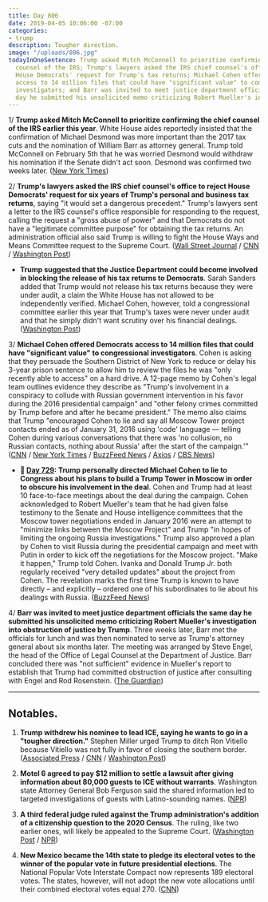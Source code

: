 ```yaml
---
title: Day 806
date: 2019-04-05 10:06:00 -07:00
categories:
- trump
description: Tougher direction.
image: "/uploads/806.jpg"
todayInOneSentence: Trump asked Mitch McConnell to prioritize confirming the chief
  counsel of the IRS; Trump's lawyers asked the IRS chief counsel's office to reject
  House Democrats' request for Trump's tax returns; Michael Cohen offered Democrats
  access to 14 million files that could have "significant value" to congressional
  investigators; and Barr was invited to meet justice department officials the same
  day he submitted his unsolicited memo criticizing Robert Mueller's investigation.
---
```


1/ **Trump asked Mitch McConnell to prioritize confirming the chief counsel of the IRS earlier this year**. White House aides reportedly insisted that the confirmation of Michael Desmond was more important than the 2017 tax cuts and the nomination of William Barr as attorney general. Trump told McConnell on February 5th that he was worried Desmond would withdraw his nomination if the Senate didn't act soon. Desmond was confirmed two weeks later. ([New York Times](https://www.nytimes.com/2019/04/04/us/politics/trump-michael-desmond-irs.html))

2/ **Trump's lawyers asked the IRS chief counsel's office to reject House Democrats' request for six years of Trump's personal and business tax returns**, saying "it would set a dangerous precedent." Trump's lawyers sent a letter to the IRS counsel's office responsible for responding to the request, calling the request a "gross abuse of power" and that Democrats do not have a "legitimate committee purpose" for obtaining the tax returns. An administration official also said Trump is willing to fight the House Ways and Means Committee request to the Supreme Court. ([Wall Street Journal](https://www.wsj.com/articles/president-trumps-lawyer-urges-irs-to-reject-democrats-tax-return-demand-11554493128) / [CNN](https://www.cnn.com/2019/04/05/politics/donald-trump-tax-returns-supreme-court/index.html) / [Washington Post](https://www.washingtonpost.com/news/politics/wp/2019/04/05/trump-lawyer-contends-treasury-must-not-release-presidents-tax-returns-until-the-justice-department-weighs-in/))

* **Trump suggested that the Justice Department could become involved in blocking the release of his tax returns to Democrats**. Sarah Sanders added that Trump would not release his tax returns because they were under audit, a claim the White House has not allowed to be independently verified. Michael Cohen, however, told a congressional committee earlier this year that Trump's taxes were never under audit and that he simply didn't want scrutiny over his financial dealings. ([Washington Post](https://www.washingtonpost.com/business/economy/white-house-maneuvers-to-block-release-of-trumps-tax-returns/2019/04/04/047b19e0-56f4-11e9-8ef3-fbd41a2ce4d5_story.html))

3/ **Michael Cohen offered Democrats access to 14 million files that could have "significant value" to congressional investigators**. Cohen is asking that they persuade the Southern District of New York to reduce or delay his 3-year prison sentence to allow him to review the files he was "only recently able to access" on a hard drive. A 12-page memo by Cohen's legal team outlines evidence they describe as "Trump's involvement in a conspiracy to collude with Russian government intervention in his favor during the 2016 presidential campaign" and "other felony crimes committed by Trump before and after he became president." The memo also claims that Trump "encouraged Cohen to lie and say all Moscow Tower project contacts ended as of January 31, 2016 using 'code' language — telling Cohen during various conversations that there was 'no collusion, no Russian contacts, nothing about Russia' after the start of the campaign.'" ([CNN](https://www.cnn.com/2019/04/04/politics/michael-cohen-letter/index.html) / [New York Times](https://www.nytimes.com/2019/04/04/us/politics/michael-cohen.html) / [BuzzFeed News](https://www.buzzfeednews.com/article/emmaloop/in-new-documents-cohen-says-trump-instructed-him-to-lie) / [Axios](https://www.axios.com/michael-cohens-alleged-evidence-trump-crimes-russia-70a202e0-a474-4322-9033-7e674bfec4ed.html) / [CBS News](https://www.cbsnews.com/news/michael-cohen-says-he-has-14-million-files-of-significant-value-in-bid-for-lighter-sentence/))

* **📌 [Day 729](https://whatthefuckjusthappenedtoday.com/2019/01/18/day-729/#1-trump-personally-directed-michael): Trump personally directed Michael Cohen to lie to Congress about his plans to build a Trump Tower in Moscow in order to obscure his involvement in the deal**. Cohen and Trump had at least 10 face-to-face meetings about the deal during the campaign. Cohen acknowledged to Robert Mueller's team that he had given false testimony to the Senate and House intelligence committees that the Moscow tower negotiations ended in January 2016 were an attempt to "minimize links between the Moscow Project" and Trump "in hopes of limiting the ongoing Russia investigations." Trump also approved a plan by Cohen to visit Russia during the presidential campaign and meet with Putin in order to kick off the negotiations for the Moscow project. "Make it happen," Trump told Cohen. Ivanka and Donald Trump Jr. both regularly received "very detailed updates" about the project from Cohen. The revelation marks the first time Trump is known to have directly – and explicitly – ordered one of his subordinates to lie about his dealings with Russia. ([BuzzFeed News](https://www.buzzfeednews.com/article/jasonleopold/trump-russia-cohen-moscow-tower-mueller-investigation))

4/ **Barr was invited to meet justice department officials the same day he submitted his unsolicited memo criticizing Robert Mueller's investigation into obstruction of justice by Trump**. Three weeks later, Barr met the officials for lunch and was then nominated to serve as Trump's attorney general about six months later. The meeting was arranged by Steve Engel, the head of the Office of Legal Counsel at the Department of Justice. Barr concluded there was "not sufficient" evidence in Mueller's report to establish that Trump had committed obstruction of justice after consulting with Engel and Rod Rosenstein. ([The Guardian](https://www.theguardian.com/us-news/2019/apr/05/william-barr-memo-meeting-justice-department-steve-engel))

---

## Notables.

1. **Trump withdrew his nominee to lead ICE, saying he wants to go in a "tougher direction."** Stephen Miller urged Trump to ditch Ron Vitiello because Vitiello was not fully in favor of closing the southern border. ([Associated Press](https://apnews.com/8ad7e036dd51487ba0a88a919f591436) / [CNN](https://www-m.cnn.com/2019/04/05/politics/ice-director-nomination-pulled/index.html) / [Washington Post](https://www.washingtonpost.com/immigration/trump-ditches-his-nominee-to-lead-ice-says-he-wants-someone-tougher-for-top-immigration-enforcement-role/2019/04/05/c184cc6a-57bd-11e9-9136-f8e636f1f6df_story.html))

2. **Motel 6 agreed to pay $12 million to settle a lawsuit after giving information about 80,000 guests to ICE without warrants**. Washington state Attorney General Bob Ferguson said the shared information led to targeted investigations of guests with Latino-sounding names. ([NPR](https://www.npr.org/2019/04/05/710137783/motel-6-to-pay-12-million-after-improperly-giving-guest-lists-to-ice))

3. **A third federal judge ruled against the Trump administration's addition of a citizenship question to the 2020 Census**. The ruling, like two earlier ones, will likely be appealed to the Supreme Court. ([Washington Post](https://www.washingtonpost.com/local/social-issues/federal-judge-in-maryland-blocks-trumps-administration-plan-to-add-citizenship-question-to-2020-census/2019/04/05/3db89fb0-57c7-11e9-9136-f8e636f1f6df_story.html) / [NPR](https://www.npr.org/2019/04/05/700982993/trump-administrations-census-citizenship-question-plans-halted-by-third-judge))

4. **New Mexico became the 14th state to pledge its electoral votes to the winner of the popular vote in future presidential elections**. The National Popular Vote Interstate Compact now represents 189 electoral votes. The states, however, will not adopt the new vote allocations until their combined electoral votes equal 270. ([CNN](https://www.cnn.com/2019/04/04/politics/new-mexico-popular-vote/index.html))